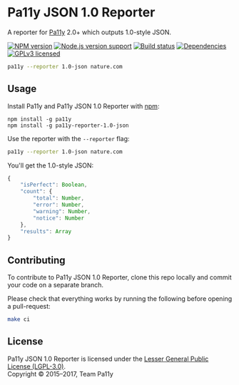
Pa11y JSON 1.0 Reporter
=======================

A reporter for [Pa11y][pa11y] 2.0+ which outputs 1.0-style JSON.

[![NPM version][shield-npm]][info-npm]
[![Node.js version support][shield-node]][info-node]
[![Build status][shield-build]][info-build]
[![Dependencies][shield-dependencies]][info-dependencies]
[![GPLv3 licensed][shield-license]][info-license]

```sh
pa11y --reporter 1.0-json nature.com
```


Usage
-----

Install Pa11y and Pa11y JSON 1.0 Reporter with [npm][npm]:

```
npm install -g pa11y
npm install -g pa11y-reporter-1.0-json
```

Use the reporter with the `--reporter` flag:

```sh
pa11y --reporter 1.0-json nature.com
```

You'll get the 1.0-style JSON:

```js
{
    "isPerfect": Boolean,
    "count": {
        "total": Number,
        "error": Number,
        "warning": Number,
        "notice": Number
    },
    "results": Array
}
```


Contributing
------------

To contribute to Pa11y JSON 1.0 Reporter, clone this repo locally and commit your code on a separate branch.

Please check that everything works by running the following before opening a pull-request:

```sh
make ci
```


License
-------

Pa11y JSON 1.0 Reporter is licensed under the [Lesser General Public License (LGPL-3.0)][info-license].<br/>
Copyright &copy; 2015–2017, Team Pa11y


[npm]: https://www.npmjs.com/
[pa11y]: https://github.com/pa11y/pa11y

[info-dependencies]: https://gemnasium.com/pa11y/reporter-1.0-json
[info-license]: LICENSE
[info-node]: package.json
[info-npm]: https://www.npmjs.com/package/pa11y-reporter-1.0-json
[info-build]: https://travis-ci.org/pa11y/reporter-1.0-json
[shield-dependencies]: https://img.shields.io/gemnasium/pa11y/reporter-1.0-json.svg
[shield-license]: https://img.shields.io/badge/license-LGPL%203.0-blue.svg
[shield-node]: https://img.shields.io/node/v/pa11y-reporter-1.0-json.svg?label=node.js%20support
[shield-npm]: https://img.shields.io/npm/v/pa11y-reporter-1.0-json.svg
[shield-build]: https://img.shields.io/travis/pa11y/reporter-1.0-json/master.svg
